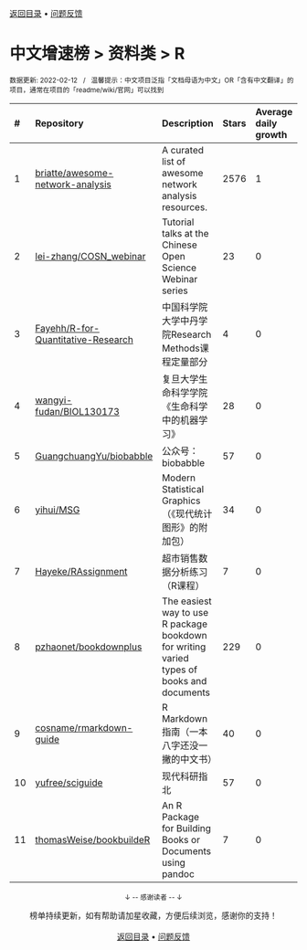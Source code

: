 <a href="https://gitee.com/GrowingGit/GitHub-Chinese-Top-Charts#github中文排行榜">返回目录</a> • <a href="/content/docs/feedback.md">问题反馈</a>

# 中文增速榜 > 资料类 > R
<sub>数据更新: 2022-02-12&nbsp;&nbsp;&nbsp;/&nbsp;&nbsp;&nbsp;温馨提示：中文项目泛指「文档母语为中文」OR「含有中文翻译」的项目，通常在项目的「readme/wiki/官网」可以找到</sub>

|#|Repository|Description|Stars|Average daily growth|Updated|
|:-|:-|:-|:-|:-|:-|
|1|[briatte/awesome-network-analysis](https://github.com/briatte/awesome-network-analysis)|A curated list of awesome network analysis resources.|2576|1|2021-11-17|
|2|[lei-zhang/COSN_webinar](https://github.com/lei-zhang/COSN_webinar)|Tutorial talks at the Chinese Open Science Webinar series|23|0|2021-08-31|
|3|[Fayehh/R-for-Quantitative-Research](https://github.com/Fayehh/R-for-Quantitative-Research)|中国科学院大学中丹学院Research Methods课程定量部分|4|0|2021-08-23|
|4|[wangyi-fudan/BIOL130173](https://github.com/wangyi-fudan/BIOL130173)|复旦大学生命科学学院《生命科学中的机器学习》|28|0|2021-10-02|
|5|[GuangchuangYu/biobabble](https://github.com/GuangchuangYu/biobabble)|公众号：biobabble|57|0|2021-09-26|
|6|[yihui/MSG](https://github.com/yihui/MSG)|Modern Statistical Graphics （《现代统计图形》的附加包）|34|0|2021-08-15|
|7|[Hayeke/RAssignment](https://github.com/Hayeke/RAssignment)|超市销售数据分析练习（R课程）|7|0|2021-10-10|
|8|[pzhaonet/bookdownplus](https://github.com/pzhaonet/bookdownplus)|The easiest way to use R package bookdown for  writing varied types of books and documents |229|0|2021-12-31|
|9|[cosname/rmarkdown-guide](https://github.com/cosname/rmarkdown-guide)|R Markdown 指南（一本八字还没一撇的中文书）|40|0|2022-02-09|
|10|[yufree/sciguide](https://github.com/yufree/sciguide)|现代科研指北|57|0|2021-12-22|
|11|[thomasWeise/bookbuildeR](https://github.com/thomasWeise/bookbuildeR)|An R Package for Building Books or Documents using pandoc|7|0|2021-08-31|

<div align="center">
    <p><sub>↓ -- 感谢读者 -- ↓</sub></p>
    榜单持续更新，如有帮助请加星收藏，方便后续浏览，感谢你的支持！
</div>

<br/>

<div align="center"><a href="https://gitee.com/GrowingGit/GitHub-Chinese-Top-Charts#github中文排行榜">返回目录</a> • <a href="/content/docs/feedback.md">问题反馈</a></div>
